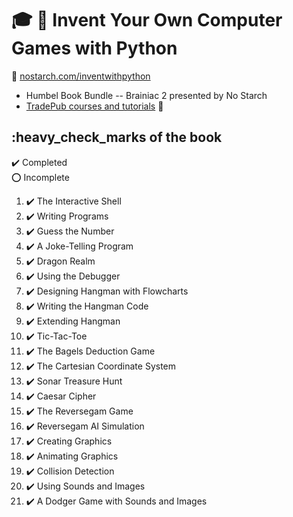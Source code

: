# :mortar_board: :closed_book: Invent Your Own Computer Games with Python

:link: [nostarch.com/inventwithpython](https://nostarch.com/inventwithpython)

- Humbel Book Bundle -- Brainiac 2 presented by No Starch
- [TradePub courses and tutorials](https://github.com/learning-software-development/tradepub-tutorials) :rocket:

## :heavy_check_marks of the book

:heavy_check_mark: Completed  
:o: Incomplete

1. :heavy_check_mark: The Interactive Shell
2. :heavy_check_mark: Writing Programs
3. :heavy_check_mark: Guess the Number
4. :heavy_check_mark: A Joke-Telling Program
5. :heavy_check_mark: Dragon Realm
6. :heavy_check_mark: Using the Debugger
7. :heavy_check_mark: Designing Hangman with Flowcharts
8. :heavy_check_mark: Writing the Hangman Code
9. :heavy_check_mark: Extending Hangman
10. :heavy_check_mark: Tic-Tac-Toe
11. :heavy_check_mark: The Bagels Deduction Game
12. :heavy_check_mark: The Cartesian Coordinate System
13. :heavy_check_mark: Sonar Treasure Hunt
14. :heavy_check_mark: Caesar Cipher
15. :heavy_check_mark: The Reversegam Game
16. :heavy_check_mark: Reversegam AI Simulation
17. :heavy_check_mark: Creating Graphics
18. :heavy_check_mark: Animating Graphics
19. :heavy_check_mark: Collision Detection
20. :heavy_check_mark: Using Sounds and Images
21. :heavy_check_mark: A Dodger Game with Sounds and Images
